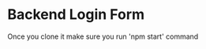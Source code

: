# Backend Login Form

Once you clone it make sure you run 'npm start' command

<!------------------------copyright 2022 and design by suryesh----------------->
